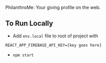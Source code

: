 PhilanthroMe: Your giving profile on the web.

## To Run Locally

- Add `env.local` file to root of project with
```
REACT_APP_FIREBASE_API_KEY=[key goes here]
```
- `npm start`
